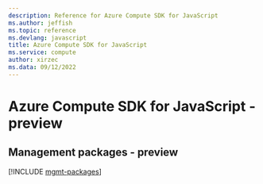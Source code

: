 ```yaml
---
description: Reference for Azure Compute SDK for JavaScript
ms.author: jeffish
ms.topic: reference
ms.devlang: javascript
title: Azure Compute SDK for JavaScript
ms.service: compute
author: xirzec
ms.data: 09/12/2022
---
```

# Azure Compute SDK for JavaScript - preview

## Management packages - preview
[!INCLUDE [mgmt-packages](compute-mgmt-index.md)]